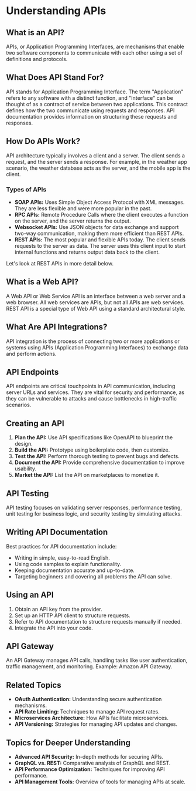 # Understanding APIs

## What is an API?

APIs, or Application Programming Interfaces, are mechanisms that enable two software components to communicate with each other using a set of definitions and protocols.

## What Does API Stand For?

API stands for Application Programming Interface. The term "Application" refers to any software with a distinct function, and "Interface" can be thought of as a contract of service between two applications. This contract defines how the two communicate using requests and responses. API documentation provides information on structuring these requests and responses.

## How Do APIs Work?

API architecture typically involves a client and a server. The client sends a request, and the server sends a response. For example, in the weather app scenario, the weather database acts as the server, and the mobile app is the client.

### Types of APIs

- **SOAP APIs:** Uses Simple Object Access Protocol with XML messages. They are less flexible and were more popular in the past.
- **RPC APIs:** Remote Procedure Calls where the client executes a function on the server, and the server returns the output.
- **Websocket APIs:** Use JSON objects for data exchange and support two-way communication, making them more efficient than REST APIs.
- **REST APIs:** The most popular and flexible APIs today. The client sends requests to the server as data. The server uses this client input to start internal functions and returns output data back to the client.

Let's look at REST APIs in more detail below.

## What is a Web API?

A Web API or Web Service API is an interface between a web server and a web browser. All web services are APIs, but not all APIs are web services. REST API is a special type of Web API using a standard architectural style.

## What Are API Integrations?

API integration is the process of connecting two or more applications or systems using APIs (Application Programming Interfaces) to exchange data and perform actions.

## API Endpoints

API endpoints are critical touchpoints in API communication, including server URLs and services. They are vital for security and performance, as they can be vulnerable to attacks and cause bottlenecks in high-traffic scenarios.

## Creating an API

1. **Plan the API:** Use API specifications like OpenAPI to blueprint the design.
2. **Build the API:** Prototype using boilerplate code, then customize.
3. **Test the API:** Perform thorough testing to prevent bugs and defects.
4. **Document the API:** Provide comprehensive documentation to improve usability.
5. **Market the API:** List the API on marketplaces to monetize it.

## API Testing

API testing focuses on validating server responses, performance testing, unit testing for business logic, and security testing by simulating attacks.

## Writing API Documentation

Best practices for API documentation include:

- Writing in simple, easy-to-read English.
- Using code samples to explain functionality.
- Keeping documentation accurate and up-to-date.
- Targeting beginners and covering all problems the API can solve.

## Using an API

1. Obtain an API key from the provider.
2. Set up an HTTP API client to structure requests.
3. Refer to API documentation to structure requests manually if needed.
4. Integrate the API into your code.

## API Gateway

An API Gateway manages API calls, handling tasks like user authentication, traffic management, and monitoring. Example: Amazon API Gateway.

## Related Topics

- **OAuth Authentication:** Understanding secure authentication mechanisms.
- **API Rate Limiting:** Techniques to manage API request rates.
- **Microservices Architecture:** How APIs facilitate microservices.
- **API Versioning:** Strategies for managing API updates and changes.

## Topics for Deeper Understanding

- **Advanced API Security:** In-depth methods for securing APIs.
- **GraphQL vs. REST:** Comparative analysis of GraphQL and REST.
- **API Performance Optimization:** Techniques for improving API performance.
- **API Management Tools:** Overview of tools for managing APIs at scale.
